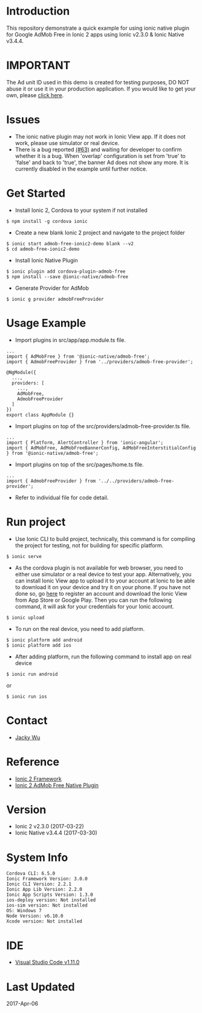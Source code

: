 # Introduction #
This repository demonstrate a quick example for using ionic native plugin for Google AdMob Free in Ionic 2 apps using Ionic v2.3.0 & Ionic Native v3.4.4.

# IMPORTANT #
The Ad unit ID used in this demo is created for testing purposes, DO NOT abuse it or use it in your production application. If you would like to get your own, please [click here](https://www.google.com/admob/).

# Issues #
* The ionic native plugin may not work in Ionic View app. If it does not work, please use simulator or real device.
* There is a bug reported [(#63)](https://github.com/ratson/cordova-plugin-admob-free/issues/63) and waiting for developer to confirm whether it is a bug. When 'overlap' configuration is set from 'true' to 'false' and back to 'true', the banner Ad does not show any more. It is currently disabled in the example until further notice.

# Get Started #
* Install Ionic 2, Cordova to your system if not installed
```
$ npm install -g cordova ionic
```

* Create a new blank Ionic 2 project and navigate to the project folder
```
$ ionic start admob-free-ionic2-demo blank --v2
$ cd admob-free-ionic2-demo
```

* Install Ionic Native Plugin
```
$ ionic plugin add cordova-plugin-admob-free
$ npm install --save @ionic-native/admob-free
```

* Generate Provider for AdMob
```
$ ionic g provider admobFreeProvider
```

# Usage Example #
* Import plugins in src/app/app.module.ts file.
```
...
import { AdMobFree } from '@ionic-native/admob-free';
import { AdmobFreeProvider } from '../providers/admob-free-provider';

@NgModule({
  ...,
  providers: [
    ...,
    AdMobFree,
    AdmobFreeProvider
  ]
})
export class AppModule {}
```

* Import plugins on top of the src/providers/admob-free-provider.ts file.
```
...
import { Platform, AlertController } from 'ionic-angular';
import { AdMobFree, AdMobFreeBannerConfig, AdMobFreeInterstitialConfig } from '@ionic-native/admob-free';
```

* Import plugins on top of the src/pages/home.ts file.
```
...
import { AdmobFreeProvider } from '../../providers/admob-free-provider';
```

* Refer to individual file for code detail.

# Run project #
* Use Ionic CLI to build project, technically, this command is for compiling the project for testing, not for building for specific platform.
```
$ ionic serve
```

* As the cordova plugin is not available for web browser, you need to either use simulator or a real device to test your app. Alternatively, you can install Ionic View app to upload it to your account at Ionic to be able to download it on your device and try it on your phone. If you have not done so, go [here](https://apps.ionic.io/signup) to register an account and download the Ionic View from App Store or Google Play. Then you can run the following command, it will ask for your credentials for your Ionic account.
```
$ ionic upload
```

* To run on the real device, you need to add platform.
```
$ ionic platform add android
$ ionic platform add ios
```

* After adding platform, run the following command to install app on real device
```
$ ionic run android
```
or
```
$ ionic run ios
```

# Contact #
* [Jacky Wu](https://www.bitmix.nz/)

# Reference #
* [Ionic 2 Framework](https://ionicframework.com/)
* [Ionic 2 AdMob Free Native Plugin](https://ionicframework.com/docs/native/admob-free/)

# Version #
* Ionic 2 v2.3.0 (2017-03-22)
* Ionic Native v3.4.4 (2017-03-30)

# System Info #
```
Cordova CLI: 6.5.0
Ionic Framework Version: 3.0.0
Ionic CLI Version: 2.2.1
Ionic App Lib Version: 2.2.0
Ionic App Scripts Version: 1.3.0
ios-deploy version: Not installed
ios-sim version: Not installed
OS: Windows 7
Node Version: v6.10.0
Xcode version: Not installed
```

# IDE #
* [Visual Studio Code v1.11.0](https://code.visualstudio.com/)

# Last Updated #
2017-Apr-06
